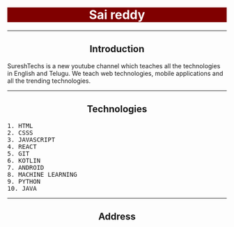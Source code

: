 <html>
<head>
<title>SureshTechs</title>
</head>
<body>
<h1 style="text-align:center;background-color:maroon;color:white">Sai reddy</h1>
<hr/>
<h2 style="text-align:center">Introduction</h2>
<p>SureshTechs is a new youtube channel which teaches all the technologies in English and Telugu. We teach web technologies, mobile applications and all the trending technologies.
<hr/>
<h2 style="text-align:center">Technologies</h2>
<pre>
1. HTML
2. CSSS
3. JAVASCRIPT
4. REACT
5. GIT
6. KOTLIN
7. ANDROID
8. MACHINE LEARNING
9. PYTHON
10. JAVA
</pre>
<hr/>
<h2 style="text-align:center">Address</h2>
